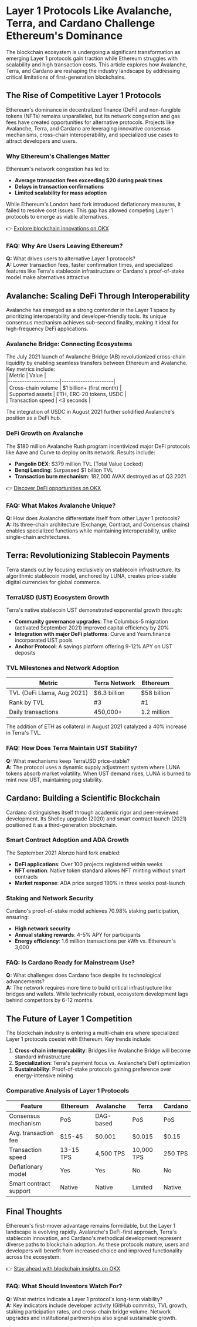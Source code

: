 # Layer 1 Protocols Like Avalanche, Terra, and Cardano Challenge Ethereum's Dominance  

The blockchain ecosystem is undergoing a significant transformation as emerging Layer 1 protocols gain traction while Ethereum struggles with scalability and high transaction costs. This article explores how Avalanche, Terra, and Cardano are reshaping the industry landscape by addressing critical limitations of first-generation blockchains.  

## The Rise of Competitive Layer 1 Protocols  

Ethereum's dominance in decentralized finance (DeFi) and non-fungible tokens (NFTs) remains unparalleled, but its network congestion and gas fees have created opportunities for alternative protocols. Projects like Avalanche, Terra, and Cardano are leveraging innovative consensus mechanisms, cross-chain interoperability, and specialized use cases to attract developers and users.  

### Why Ethereum's Challenges Matter  
Ethereum's network congestion has led to:  
- **Average transaction fees exceeding $20 during peak times**  
- **Delays in transaction confirmations**  
- **Limited scalability for mass adoption**  

While Ethereum's London hard fork introduced deflationary measures, it failed to resolve cost issues. This gap has allowed competing Layer 1 protocols to emerge as viable alternatives.  

👉 [Explore blockchain innovations on OKX](https://bit.ly/okx-bonus)  

### FAQ: Why Are Users Leaving Ethereum?  
**Q:** What drives users to alternative Layer 1 protocols?  
**A:** Lower transaction fees, faster confirmation times, and specialized features like Terra's stablecoin infrastructure or Cardano's proof-of-stake model make alternatives attractive.  

## Avalanche: Scaling DeFi Through Interoperability  

Avalanche has emerged as a strong contender in the Layer 1 space by prioritizing interoperability and developer-friendly tools. Its unique consensus mechanism achieves sub-second finality, making it ideal for high-frequency DeFi applications.  

### Avalanche Bridge: Connecting Ecosystems  
The July 2021 launch of Avalanche Bridge (AB) revolutionized cross-chain liquidity by enabling seamless transfers between Ethereum and Avalanche. Key metrics include:  
| Metric               | Value                |  
|----------------------|----------------------|  
| Cross-chain volume   | $1 billion+ (first month) |  
| Supported assets     | ETH, ERC-20 tokens, USDC |  
| Transaction speed    | <3 seconds           |  

The integration of USDC in August 2021 further solidified Avalanche's position as a DeFi hub.  

### DeFi Growth on Avalanche  
The $180 million Avalanche Rush program incentivized major DeFi protocols like Aave and Curve to deploy on its network. Results include:  
- **Pangolin DEX**: $379 million TVL (Total Value Locked)  
- **Benqi Lending**: Surpassed $1 billion TVL  
- **Transaction burn mechanism**: 182,000 AVAX destroyed as of Q3 2021  

👉 [Discover DeFi opportunities on OKX](https://bit.ly/okx-bonus)  

### FAQ: What Makes Avalanche Unique?  
**Q:** How does Avalanche differentiate itself from other Layer 1 protocols?  
**A:** Its three-chain architecture (Exchange, Contract, and Consensus chains) enables specialized functions while maintaining interoperability, unlike single-chain architectures.  

## Terra: Revolutionizing Stablecoin Payments  

Terra stands out by focusing exclusively on stablecoin infrastructure. Its algorithmic stablecoin model, anchored by LUNA, creates price-stable digital currencies for global commerce.  

### TerraUSD (UST) Ecosystem Growth  
Terra's native stablecoin UST demonstrated exponential growth through:  
- **Community governance upgrades**: The Columbus-5 migration (activated September 2021) improved capital efficiency by 20%  
- **Integration with major DeFi platforms**: Curve and Yearn.finance incorporated UST pools  
- **Anchor Protocol**: A savings platform offering 9-12% APY on UST deposits  

### TVL Milestones and Network Adoption  
| Metric                    | Terra Network | Ethereum |  
|---------------------------|---------------|----------|  
| TVL (DeFi Llama, Aug 2021)| $6.3 billion  | $58 billion |  
| Rank by TVL               | #3            | #1       |  
| Daily transactions        | 450,000+      | 1.2 million |  

The addition of ETH as collateral in August 2021 catalyzed a 40% increase in Terra's TVL.  

### FAQ: How Does Terra Maintain UST Stability?  
**Q:** What mechanisms keep TerraUSD price-stable?  
**A:** The protocol uses a dynamic supply adjustment system where LUNA tokens absorb market volatility. When UST demand rises, LUNA is burned to mint new UST, maintaining peg stability.  

## Cardano: Building a Scientific Blockchain  

Cardano distinguishes itself through academic rigor and peer-reviewed development. Its Shelley upgrade (2020) and smart contract launch (2021) positioned it as a third-generation blockchain.  

### Smart Contract Adoption and ADA Growth  
The September 2021 Alonzo hard fork enabled:  
- **DeFi applications**: Over 100 projects registered within weeks  
- **NFT creation**: Native token standard allows NFT minting without smart contracts  
- **Market response**: ADA price surged 190% in three weeks post-launch  

### Staking and Network Security  
Cardano's proof-of-stake model achieves 70.98% staking participation, ensuring:  
- **High network security**  
- **Annual staking rewards**: 4-5% APY for participants  
- **Energy efficiency**: 1.6 million transactions per kWh vs. Ethereum's 3,000  

### FAQ: Is Cardano Ready for Mainstream Use?  
**Q:** What challenges does Cardano face despite its technological advancements?  
**A:** The network requires more time to build critical infrastructure like bridges and wallets. While technically robust, ecosystem development lags behind competitors by 6-12 months.  

## The Future of Layer 1 Competition  

The blockchain industry is entering a multi-chain era where specialized Layer 1 protocols coexist with Ethereum. Key trends include:  
1. **Cross-chain interoperability**: Bridges like Avalanche Bridge will become standard infrastructure  
2. **Specialization**: Terra's payment focus vs. Avalanche's DeFi optimization  
3. **Sustainability**: Proof-of-stake protocols gaining preference over energy-intensive mining  

### Comparative Analysis of Layer 1 Protocols  
| Feature                | Ethereum | Avalanche | Terra     | Cardano   |  
|------------------------|----------|-----------|-----------|-----------|  
| Consensus mechanism    | PoS      | DAG-based | PoS       | PoS       |  
| Avg. transaction fee   | $15-45   | $0.001    | $0.015    | $0.15     |  
| Transaction speed      | 13-15 TPS| 4,500 TPS | 10,000 TPS| 250 TPS   |  
| Deflationary model     | Yes      | Yes       | No        | No        |  
| Smart contract support | Native   | Native    | Limited   | Native    |  

## Final Thoughts  

Ethereum's first-mover advantage remains formidable, but the Layer 1 landscape is evolving rapidly. Avalanche's DeFi-first approach, Terra's stablecoin innovation, and Cardano's methodical development represent diverse paths to blockchain adoption. As these protocols mature, users and developers will benefit from increased choice and improved functionality across the ecosystem.  

👉 [Stay ahead with blockchain insights on OKX](https://bit.ly/okx-bonus)  

### FAQ: What Should Investors Watch For?  
**Q:** What metrics indicate a Layer 1 protocol's long-term viability?  
**A:** Key indicators include developer activity (GitHub commits), TVL growth, staking participation rates, and cross-chain bridge volume. Network upgrades and institutional partnerships also signal sustainable growth.